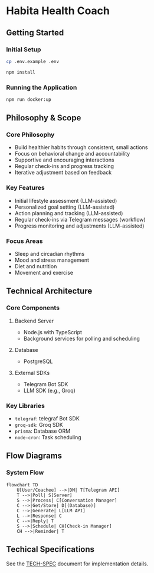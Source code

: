 # Habita Health Coach

## Getting Started

### Initial Setup

```bash
cp .env.example .env

npm install
```

### Running the Application

```bash
npm run docker:up
```

## Philosophy & Scope

### Core Philosophy

- Build healthier habits through consistent, small actions
- Focus on behavioral change and accountability
- Supportive and encouraging interactions
- Regular check-ins and progress tracking
- Iterative adjustment based on feedback

### Key Features

- Initial lifestyle assessment (LLM-assisted)
- Personalized goal setting (LLM-assisted)
- Action planning and tracking (LLM-assisted)
- Regular check-ins via Telegram messages (workflow)
- Progress monitoring and adjustments (LLM-assisted)

### Focus Areas

- Sleep and circadian rhythms
- Mood and stress management
- Diet and nutrition
- Movement and exercise

## Technical Architecture

### Core Components

1. Backend Server

   - Node.js with TypeScript
   - Background services for polling and scheduling

2. Database

   - PostgreSQL

3. External SDKs
   - Telegram Bot SDK
   - LLM SDK (e.g., Groq)

### Key Libraries

- `telegraf`: telegraf Bot SDK
- `groq-sdk`: Groq SDK
- `prisma`: Database ORM
- `node-cron`: Task scheduling

## Flow Diagrams

### System Flow

```mermaid
flowchart TD
    U[User/Coachee] -->|DM| T[Telegram API]
    T -->|Poll| S[Server]
    S -->|Process| C[Conversation Manager]
    C -->|Get/Store| D[(Database)]
    C -->|Generate| L[LLM API]
    L -->|Response| C
    C -->|Reply| T
    S -->|Schedule| CH[Check-in Manager]
    CH -->|Reminder| T
```

## Techical Specifications

See the [TECH-SPEC](https://github.com/TheodoreChuang/habita/blob/main/TECH-SPEC.md) document for implementation details.
